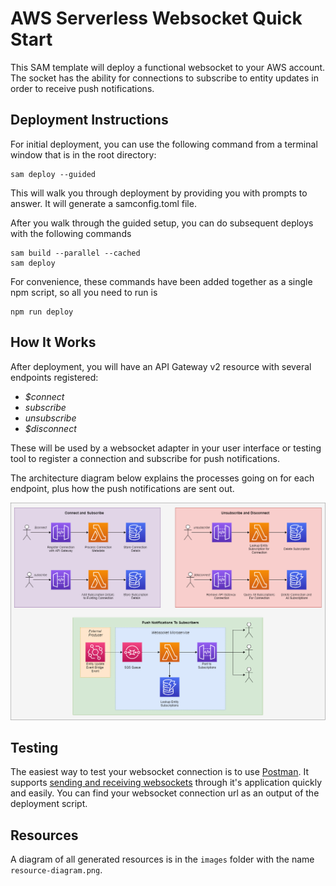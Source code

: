 # AWS Serverless Websocket Quick Start

This SAM template will deploy a functional websocket to your AWS account. The socket has the ability for connections to subscribe to entity updates in order to receive push notifications. 

## Deployment Instructions

For initial deployment, you can use the following command from a terminal window that is in the root directory:
```
sam deploy --guided
```

This will walk you through deployment by providing you with prompts to answer. It will generate a samconfig.toml file.

After you walk through the guided setup, you can do subsequent deploys with the following commands

```
sam build --parallel --cached
sam deploy
```

For convenience, these commands have been added together as a single npm script, so all you need to run is 

```
npm run deploy
```

## How It Works

After deployment, you will have an API Gateway v2 resource with several endpoints registered:

* *$connect*
* *subscribe*
* *unsubscribe*
* *$disconnect*

These will be used by a websocket adapter in your user interface or testing tool to register a connection and subscribe for push notifications.

The architecture diagram below explains the processes going on for each endpoint, plus how the push notifications are sent out.

![Architecture Diagram](</images/Architecture Diagram.png>)

## Testing

The easiest way to test your websocket connection is to use [Postman](https://www.postman.com). It supports [sending and receiving websockets](https://blog.postman.com/postman-supports-websocket-apis/) through it's application quickly and easily. You can find your websocket connection url as an output of the deployment script. 

## Resources

A diagram of all generated resources is in the `images` folder with the name `resource-diagram.png`.